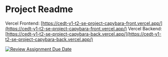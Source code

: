 # Project Readme

Vercel Frontend: [https://cedt-y1-t2-se-project-capybara-front.vercel.app/](https://cedt-y1-t2-se-project-capybara-front.vercel.app/)
Vercel Backend: [https://cedt-y1-t2-se-project-capybara-back.vercel.app/](https://cedt-y1-t2-se-project-capybara-back.vercel.app/)

[![Review Assignment Due Date](https://classroom.github.com/assets/deadline-readme-button-24ddc0f5d75046c5622901739e7c5dd533143b0c8e959d652212380cedb1ea36.svg)](https://classroom.github.com/a/nj0X2aoJ)
